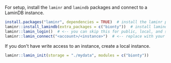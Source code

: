 For setup, install the `laminr` and `lamindb` packages and connect to a LaminDB instance.

```R
install.packages("laminr", dependencies = TRUE)  # install the laminr package from CRAN
laminr::install_lamindb(extra_packages = c("bionty"))  # install lamindb & bionty for use via reticulate
laminr::lamin_login()  # <-- you can skip this for public, local, and self-hosted instances
laminr::lamin_connect("<account>/<instance>")  # <-- replace with your instance
```

If you don't have write access to an instance, create a local instance.

```R
laminr::lamin_init(storage = "./mydata", modules = c("bionty"))
```
